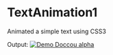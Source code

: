 # TextAnimation1
Animated a simple text using CSS3

Output:
[![Demo Doccou alpha](https://gifs.com/gif/textanimation-BNAZQo)](https://github.com/sambhav228/TextAnimation1/blob/master/Sambhav-Animation.mp4)
